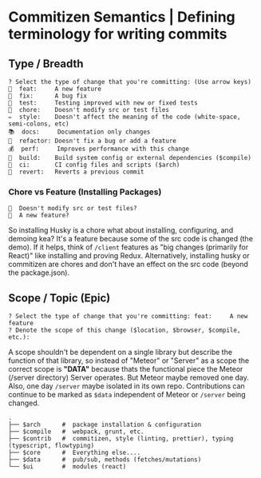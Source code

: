 # Commitizen Semantics | Defining terminology for writing commits

## Type / Breadth

```text
? Select the type of change that you're committing: (Use arrow keys)
🌟  feat:     A new feature
🐞  fix:      A bug fix
🚓  test:     Testing improved with new or fixed tests
🔩  chore:    Doesn't modify src or test files
✏️  style:    Doesn't affect the meaning of the code (white-space, semi-colons, etc)
📚  docs:     Documentation only changes
🎨  refactor: Doesn't fix a bug or add a feature
💰  perf:     Improves performance with this change
🚀  build:    Build system config or external dependencies ($compile)
🚥  ci:       CI config files and scripts ($arch)
💊  revert:   Reverts a previous commit
```

### Chore vs Feature (Installing Packages)

```text
🔩  Doesn't modify src or test files?
🌟  A new feature?
```

So installing Husky is a chore what about installing, configuring, and demoing kea? It's a feature because some of the src code is changed (the demo). If it helps, think of `/client` features as "big changes (primarily for React)" like installing and proving Redux. Alternatively, installing husky or commitizen are chores and don't have an effect on the src code (beyond the package.json).

## Scope / Topic (Epic)

```text
? Select the type of change that you're committing: feat:     A new feature
? Denote the scope of this change ($location, $browser, $compile, etc.):
```

A scope shouldn't be dependent on a single library but describe the function of that library, so instead of "Meteor" or "Server" as a scope the correct scope is **"DATA"** because thats the functional piece the Meteor (/server directory) Server operates. But Meteor maybe removed one day. Also, one day `/server` maybe isolated in its own repo. Contributions can continue to be marked as `$data`  independent of Meteor or `/server` being changed.

```diagram
.
├── $arch      #  package installation & configuration
├── $compile   #  webpack, grunt, etc.
├── $contrib   #  commitizen, style (linting, prettier), typing (typescript, flowtyping)
├── $core      #  Everything else....
├── $data      #  pub/sub, methods (fetches/mutations)
└── $ui        #  modules (react)
```

